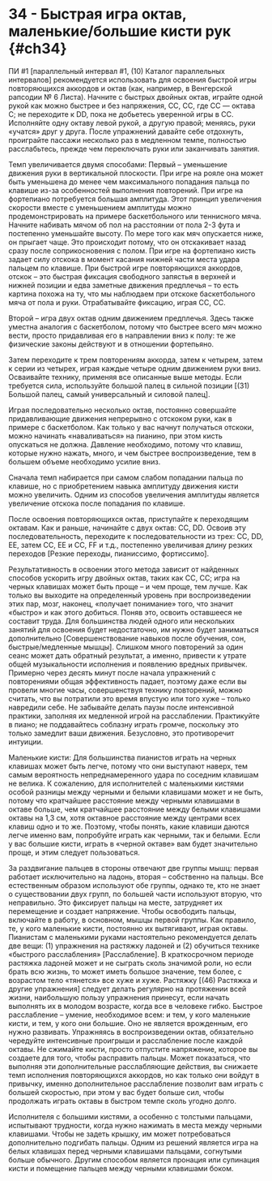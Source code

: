 # 34 - Быстрая игра октав, маленькие/большие кисти рук {#ch34}

ПИ #1 [параллельный интервал #1, (10) Каталог параллельных интервалов] рекомендуется использовать для освоения быстрой игры повторяющихся аккордов и октав (как, например, в Венгерской рапсодии № 6 Листа). Начните с быстрых двойных октав, играйте одной рукой как можно быстрее и без напряжения, CC, CC, где CC — октава C; не переходите к DD, пока не добьетесь уверенной игры в СС. Исполняйте одну октаву левой рукой, а другую правой; меняясь, руки «учатся» друг у друга. После упражнений давайте себе отдохнуть, проиграйте пассажи несколько раз в медленном темпе, полностью расслабьтесь, прежде чем переключать руки или заканчивать занятия.

Темп увеличивается двумя способами: Первый – уменьшение движения руки в вертикальной плоскости. При игре на рояле она может быть уменьшена до менее чем максимального попадания пальца по клавише из-за особенностей выполнения повторений. При игре на фортепиано потребуется большая амплитуда. Этот принцип увеличения скорости вместе с уменьшением амплитуды можно продемонстрировать на примере баскетбольного или теннисного мяча. Начните набивать мячом об пол на расстоянии от пола 2-3 фута и постепенно уменьшайте высоту. По мере того как мяч опускается ниже, он прыгает чаще. Это происходит потому, что он отскакивает назад сразу после соприкосновения с полом. При игре на фортепиано кисть задает силу отскока в момент касания нижней части места удара пальцем по клавише. При быстрой игре повторяющихся аккордов, отскок – это быстрая фиксация свободного запястья в верхней и нижней позиции и едва заметные движения предплечья – то есть картина похожа на ту, что мы наблюдаем при отскоке баскетбольного мяча от пола и руки. Отрабатывайте фиксацию, играя CC, CC.

Второй – игра двух октав одним движением предплечья. Здесь также уместна аналогия с баскетболом, потому что быстрее всего мяч можно вести, просто придавливая его в направлении вниз к полу: те же физические законы действуют и в отношении фортепьяно.

Затем переходите к трем повторениям аккорда, затем к четырем, затем к серии из четырех, играя каждые четыре одним движением руки вниз. Осваивайте технику, применяя все описанные выше методы. Если требуется сила, используйте большой палец в сильной позиции [(31) Большой палец, самый универсальный и силовой палец].

Играя последовательно несколько октав, постоянно совершайте придавливающие движения непрерывно с отскоком руки, как в примере с баскетболом. Как только у вас начнут получаться отскоки, можно начинать «наваливаться» на пианино, при этом кисть опускаться не должна. Давление необходимо, потому что клавиш, которые нужно нажать, много, и чем быстрее воспроизведение, тем в большем объеме необходимо усилие вниз.

Сначала темп набирается при самом слабом попадании пальца по клавише, но с приобретением навыка амплитуду движения кисти можно увеличить. Одним из способов увеличения амплитуды является увеличение отскока после попадания по клавише.

После освоения повторяющихся октав, приступайте к переходящим октавам. Как и раньше, начинайте с двух октав: CC, DD. Освоив эту последовательность, переходите к последовательности из трех: CC, DD, EE, затем CC, EE и CC, FF и т.д., постепенно увеличивая длину резких переходов [Резкие переходы, пианиссимо, фортиссимо].

Результативность в освоении этого метода зависит от найденных способов ускорить игру двойных октав, таких как CC, CC; игра на черных клавишах может быть проще – и чем проще, тем лучше. Как только вы выходите на определенный уровень при воспроизведении этих пар, мозг, наконец, «получает понимание» того, что значит «быстро» и как этого добиться. Поняв это, освоить оставшееся не составит труда. Для большинства людей одного или нескольких занятий для освоения будет недостаточно, им нужно будет заниматься дополнительно [Совершенствование навыков после обучения, сон, быстрые/медленные мышцы]. Слишком много повторений за один сеанс может дать обратный результат, а именно, привести к утрате общей музыкальности исполнения и появлению вредных привычек. Примерно через десять минут после начала упражнений с повторениями общая эффективность падает, поэтому даже если вы провели многие часы, совершенствуя технику повторений, можно считать, что вы потратили это время впустую или того хуже – только навредили себе. Не забывайте делать паузы после интенсивной практики, заполняя их медленной игрой на расслаблении. Практикуйте в пиано; не поддавайтесь соблазну играть громче, поскольку это только замедлит ваши движения. Безусловно, это противоречит интуиции.

Маленькие кисти: Для большинства пианистов играть на черных клавишах может быть легче, потому что они выступают наверх, тем самым вероятность непреднамеренного удара по соседним клавишам не велика. К сожалению, для исполнителей с маленькими кистями особой разницы между черными и белыми клавишами может и не быть, потому что кратчайшее расстояние между черными клавишами в октаве больше, чем кратчайшее расстояние между белыми клавишами октавы на 1,3 см, хотя октавное расстояние между центрами всех клавиш одно и то же. Поэтому, чтобы понять, какие клавиши даются легче именно вам, попробуйте играть как черными, так и белыми. Если у вас большие кисти, играть в «черной октаве» вам будет значительно проще, и этим следует пользоваться.

За раздвигание пальцев в стороны отвечают две группы мышц: первая работает исключительно на ладонь, вторая – собственно на пальцы. Все естественным образом используют обе группы, однако те, кто не знает о существовании двух групп, по большей части используют вторую, что неправильно. Это фиксирует пальцы на месте, затрудняет их перемещение и создает напряжение. Чтобы освободить пальцы, включайте в работу, в основном, мышцы первой группы. Как правило, те, у кого маленькие кисти, постоянно их вытягивают, играя октавы. Пианистам с маленькими руками настоятельно рекомендуется делать две вещи: (1) упражнения на растяжку ладоней и (2) обучиться технике «быстрого расслабления» [Расслабление]. В краткосрочном периоде растяжка ладоней может и не сыграть сколь значимой роли, но если брать всю жизнь, то может иметь большое значение, тем более, с возрастом тело «тянется» все хуже и хуже. Растяжку [(46) Растяжка и другие упражнения] следует делать регулярно на протяжении всей жизни, наибольшую пользу упражнения принесут, если начать выполнять их в молодом возрасте, когда все в человеке гибко. Быстрое расслабление – умение, необходимое всем: и тем, у кого маленькие кисти, и тем, у кого они большие. Оно не является врожденным, его нужно развивать. Упражняясь в воспроизведении октав, обязательно чередуйте интенсивные проигрыши и расслабление после каждой октавы. Не сжимайте кисти, просто отпустите напряжение, которое вы создаете для того, чтобы расправить пальцы. Может показаться, что выполняя эти дополнительные расслабляющие действия, вы снижаете темп исполнения повторяющихся аккордов, но как только они войдут в привычку, именно дополнительное расслабление позволит вам играть с большей скоростью, при этом у вас будет больше сил, чтобы продолжать играть октавы в быстром темпе сколь угодно долго.

Исполнителя с большими кистями, а особенно с толстыми пальцами, испытывают трудности, когда нужно нажимать в места между черными клавишами. Чтобы не задеть крышку, им может потребоваться дополнительно подгибать пальцы. Одним из решений является игра на белых клавишах перед черными клавишами пальцами, согнутыми больше обычного. Другим способом является пронация или супинация кисти и помещение пальцев между черными клавишами боком.
